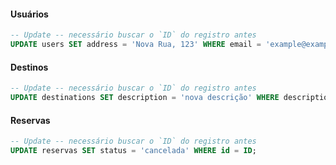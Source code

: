 #### Usuários
```sql
-- Update -- necessário buscar o `ID` do registro antes
UPDATE users SET address = 'Nova Rua, 123' WHERE email = 'example@example.com';
```

#### Destinos
```sql
-- Update -- necessário buscar o `ID` do registro antes
UPDATE destinations SET description = 'nova descrição' WHERE description = 'description' AND id = ID;
```

#### Reservas
```sql
-- Update -- necessário buscar o `ID` do registro antes
UPDATE reservas SET status = 'cancelada' WHERE id = ID;
```
